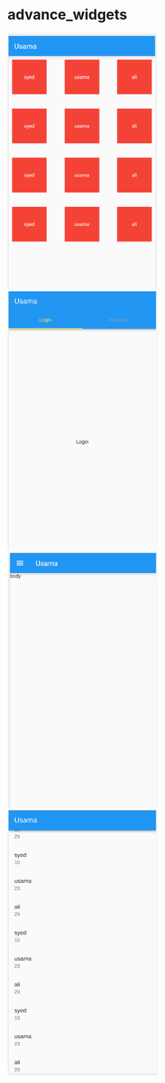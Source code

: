 # advance_widgets
<img src="https://github.com/usamalearner/advanceFlutterWidgets/blob/main/Screenshot%20from%202021-10-05%2003-04-19.png?raw=true" width="300"></img>
<img src="https://github.com/usamalearner/advanceFlutterWidgets/blob/main/Screenshot%20from%202021-10-05%2001-33-58.png?raw=true" width="300"></img>
<img src="https://github.com/usamalearner/advanceFlutterWidgets/blob/main/Screenshot%20from%202021-10-05%2001-51-07.png?raw=true" width="300"></img>
<img src="https://github.com/usamalearner/advanceFlutterWidgets/blob/main/Screenshot%20from%202021-10-05%2003-06-07.png?raw=true" width="300"></img>
